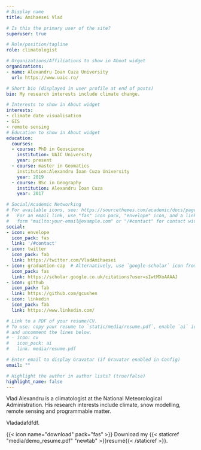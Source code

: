 ```yaml
---
# Display name
title: Amihaesei Vlad

# Is this the primary user of the site?
superuser: true

# Role/position/tagline
role: climatologist

# Organizations/Affiliations to show in About widget
organizations:
- name: Alexandru Ioan Cuza University
  url: https://www.uaic.ro/

# Short bio (displayed in user profile at end of posts)
bio: My research interests include climate change.

# Interests to show in About widget
interests:
- climate date visualisation
- GIS
- remote sensing
# Education to show in About widget
education:
  courses:
  - course: PhD in Geoscience
    institution: UAIC University
    year: present
  - course: master in Geomatics
    institution:Alexandru Ioan Cuza University
    year: 2019
  - course: BSc in Geography
    institution: Alexandru Ioan Cuza
    year: 2017

# Social/Academic Networking
# For available icons, see: https://sourcethemes.com/academic/docs/page-builder/#icons
#   For an email link, use "fas" icon pack, "envelope" icon, and a link in the
#   form "mailto:your-email@example.com" or "/#contact" for contact widget.
social:
- icon: envelope
  icon_pack: fas
  link: '/#contact'
- icon: twitter
  icon_pack: fab
  link: https://twitter.com/VladAmihaesei
- icon: graduation-cap  # Alternatively, use `google-scholar` icon from `ai` icon pack
  icon_pack: fas
  link: https://scholar.google.co.uk/citations?user=sIwtMXoAAAAJ
- icon: github
  icon_pack: fab
  link: https://github.com/gcushen
- icon: linkedin
  icon_pack: fab
  link: https://www.linkedin.com/

# Link to a PDF of your resume/CV.
# To use: copy your resume to `static/media/resume.pdf`, enable `ai` icons in `params.toml`, 
# and uncomment the lines below.
# - icon: cv
#   icon_pack: ai
#   link: media/resume.pdf

# Enter email to display Gravatar (if Gravatar enabled in Config)
email: ""

# Highlight the author in author lists? (true/false)
highlight_name: false
---
```


Vlad Alexandru is a climatologist at the National Meteorological Administration. His research interests include climate, snow modelling, remote sensing and programmable matter.

Vladadafdfdf.


{{< icon name="download" pack="fas" >}} Download my {{< staticref "media/demo_resume.pdf" "newtab" >}}resumé{{< /staticref >}}.
